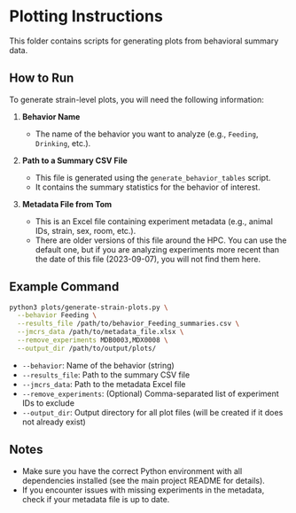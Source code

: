 # Plotting Instructions

This folder contains scripts for generating plots from behavioral summary data.

## How to Run

To generate strain-level plots, you will need the following information:

1. **Behavior Name**
   - The name of the behavior you want to analyze (e.g., `Feeding`, `Drinking`, etc.).

2. **Path to a Summary CSV File**
   - This file is generated using the `generate_behavior_tables` script.
   - It contains the summary statistics for the behavior of interest.

3. **Metadata File from Tom**
   - This is an Excel file containing experiment metadata (e.g., animal IDs, strain, sex, room, etc.).
   - There are older versions of this file around the HPC. You can use the default one, but if you are analyzing experiments more recent than the date of this file (2023-09-07), you will not find them here.

## Example Command

```bash
python3 plots/generate-strain-plots.py \
  --behavior Feeding \
  --results_file /path/to/behavior_Feeding_summaries.csv \
  --jmcrs_data /path/to/metadata_file.xlsx \
  --remove_experiments MDB0003,MDX0008 \
  --output_dir /path/to/output/plots/
```

- `--behavior`: Name of the behavior (string)
- `--results_file`: Path to the summary CSV file
- `--jmcrs_data`: Path to the metadata Excel file
- `--remove_experiments`: (Optional) Comma-separated list of experiment IDs to exclude
- `--output_dir`: Output directory for all plot files (will be created if it does not already exist)

## Notes
- Make sure you have the correct Python environment with all dependencies installed (see the main project README for details).
- If you encounter issues with missing experiments in the metadata, check if your metadata file is up to date.
